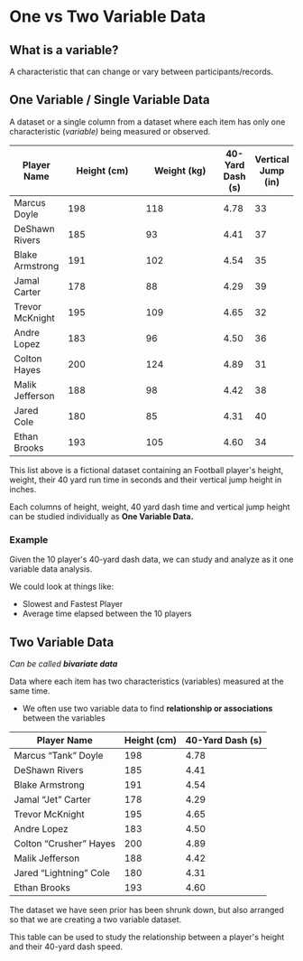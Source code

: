 # One vs Two Variable Data

## What is a variable?

A characteristic that can change or vary between participants/records.

## One Variable / Single Variable Data

A dataset or a single column from a dataset  where each item has only one characteristic (_variable)_ being measured or observed.

<table><thead><tr><th>Player Name</th><th width="127">Height (cm)</th><th width="126">Weight (kg)</th><th>40-Yard Dash (s)</th><th>Vertical Jump (in)</th></tr></thead><tbody><tr><td>Marcus Doyle</td><td>198</td><td>118</td><td>4.78</td><td>33</td></tr><tr><td>DeShawn Rivers</td><td>185</td><td>93</td><td>4.41</td><td>37</td></tr><tr><td>Blake Armstrong</td><td>191</td><td>102</td><td>4.54</td><td>35</td></tr><tr><td>Jamal Carter</td><td>178</td><td>88</td><td>4.29</td><td>39</td></tr><tr><td>Trevor McKnight</td><td>195</td><td>109</td><td>4.65</td><td>32</td></tr><tr><td>Andre Lopez</td><td>183</td><td>96</td><td>4.50</td><td>36</td></tr><tr><td>Colton Hayes</td><td>200</td><td>124</td><td>4.89</td><td>31</td></tr><tr><td>Malik Jefferson</td><td>188</td><td>98</td><td>4.42</td><td>38</td></tr><tr><td>Jared Cole</td><td>180</td><td>85</td><td>4.31</td><td>40</td></tr><tr><td>Ethan Brooks</td><td>193</td><td>105</td><td>4.60</td><td>34</td></tr></tbody></table>

This list above is a fictional dataset containing an Football player's height, weight, their 40 yard run time in seconds and their vertical jump height in inches.

Each columns of height, weight, 40 yard dash time and vertical jump height can be studied individually as **One Variable Data.**

### Example

Given the 10 player's 40-yard dash data, we can study and analyze as it one variable data analysis.

We could look at things like:

* Slowest and Fastest Player
* Average time elapsed between the 10 players

## Two Variable Data

_Can be called **bivariate data**_

Data where each item has two characteristics (variables) measured at the same time.

* We often use two variable data to find **relationship or associations** between the variables

| Player Name            | Height (cm) | 40-Yard Dash (s) |
| ---------------------- | ----------- | ---------------- |
| Marcus “Tank” Doyle    | 198         | 4.78             |
| DeShawn Rivers         | 185         | 4.41             |
| Blake Armstrong        | 191         | 4.54             |
| Jamal “Jet” Carter     | 178         | 4.29             |
| Trevor McKnight        | 195         | 4.65             |
| Andre Lopez            | 183         | 4.50             |
| Colton “Crusher” Hayes | 200         | 4.89             |
| Malik Jefferson        | 188         | 4.42             |
| Jared “Lightning” Cole | 180         | 4.31             |
| Ethan Brooks           | 193         | 4.60             |

The dataset we have seen prior has been shrunk down, but also arranged so that we are creating a two variable dataset.

This table can be used to study the relationship between a player's height and their 40-yard dash speed.

